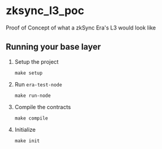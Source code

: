 # zksync_l3_poc

Proof of Concept of what a zkSync Era's L3 would look like

## Running your base layer

1. Setup the project
    ```
    make setup
    ```
2. Run `era-test-node`
    ```
    make run-node
    ```
3. Compile the contracts
    ```
    make compile
    ```
4. Initialize
    ```
    make init
    ```
